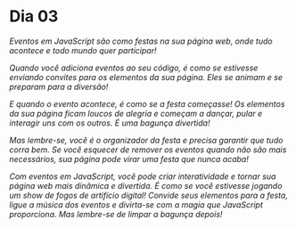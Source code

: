 # Dia 03

_Eventos em JavaScript são como festas na sua página web, onde tudo acontece e todo mundo quer participar!_

_Quando você adiciona eventos ao seu código, é como se estivesse enviando convites para os elementos da sua página. Eles se animam e se preparam para a diversão!_

_E quando o evento acontece, é como se a festa começasse! Os elementos da sua página ficam loucos de alegria e começam a dançar, pular e interagir uns com os outros. É uma bagunça divertida!_

_Mas lembre-se, você é o organizador da festa e precisa garantir que tudo corra bem. Se você esquecer de remover os eventos quando não são mais necessários, sua página pode virar uma festa que nunca acaba!_

_Com eventos em JavaScript, você pode criar interatividade e tornar sua página web mais dinâmica e divertida. É como se você estivesse jogando um show de fogos de artifício digital! Convide seus elementos para a festa, ligue a música dos eventos e divirta-se com a magia que JavaScript proporciona. Mas lembre-se de limpar a bagunça depois!_